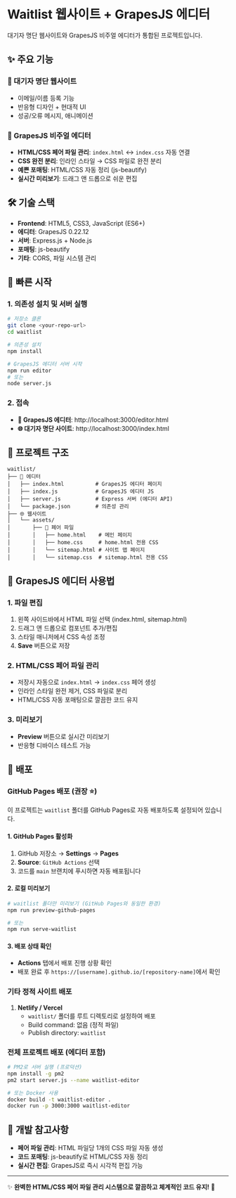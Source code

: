 # Waitlist 웹사이트 + GrapesJS 에디터

대기자 명단 웹사이트와 GrapesJS 비주얼 에디터가 통합된 프로젝트입니다.

## ✨ 주요 기능

### 🎯 대기자 명단 웹사이트
- 이메일/이름 등록 기능
- 반응형 디자인 + 현대적 UI
- 성공/오류 메시지, 애니메이션

### 🎨 GrapesJS 비주얼 에디터
- **HTML/CSS 페어 파일 관리**: `index.html` ↔ `index.css` 자동 연결
- **CSS 완전 분리**: 인라인 스타일 → CSS 파일로 완전 분리
- **예쁜 포매팅**: HTML/CSS 자동 정리 (js-beautify)
- **실시간 미리보기**: 드래그 앤 드롭으로 쉬운 편집

## 🛠 기술 스택

- **Frontend**: HTML5, CSS3, JavaScript (ES6+)
- **에디터**: GrapesJS 0.22.12
- **서버**: Express.js + Node.js
- **포매팅**: js-beautify
- **기타**: CORS, 파일 시스템 관리

## 🚀 빠른 시작

### 1. 의존성 설치 및 서버 실행

```bash
# 저장소 클론
git clone <your-repo-url>
cd waitlist

# 의존성 설치
npm install

# GrapesJS 에디터 서버 시작
npm run editor
# 또는
node server.js
```

### 2. 접속

- **🎨 GrapesJS 에디터**: http://localhost:3000/editor.html
- **🌐 대기자 명단 사이트**: http://localhost:3000/index.html

## 📁 프로젝트 구조

```
waitlist/
├── 📝 에디터
│   ├── index.html          # GrapesJS 에디터 페이지
│   ├── index.js            # GrapesJS 에디터 JS
│   ├── server.js           # Express 서버 (에디터 API)
│   └── package.json        # 의존성 관리
├── 🌐 웹사이트
│   └── assets/
│       ├── 🎨 페어 파일
│       │   ├── home.html    # 메인 페이지
│       │   ├── home.css     # home.html 전용 CSS
│       │   └── sitemap.html # 사이트 맵 페이지
│       │   └── sitemap.css  # sitemap.html 전용 CSS
```

## 🎨 GrapesJS 에디터 사용법

### 1. 파일 편집
1. 왼쪽 사이드바에서 HTML 파일 선택 (index.html, sitemap.html)
2. 드래그 앤 드롭으로 컴포넌트 추가/편집
3. 스타일 매니저에서 CSS 속성 조정
4. **Save** 버튼으로 저장

### 2. HTML/CSS 페어 파일 관리
- 저장시 자동으로 `index.html` → `index.css` 페어 생성
- 인라인 스타일 완전 제거, CSS 파일로 분리
- HTML/CSS 자동 포매팅으로 깔끔한 코드 유지

### 3. 미리보기
- **Preview** 버튼으로 실시간 미리보기
- 반응형 디바이스 테스트 가능

## 🚀 배포

### GitHub Pages 배포 (권장 ⭐)

이 프로젝트는 `waitlist` 폴더를 GitHub Pages로 자동 배포하도록 설정되어 있습니다.

#### 1. GitHub Pages 활성화
1. GitHub 저장소 → **Settings** → **Pages**
2. **Source**: `GitHub Actions` 선택
3. 코드를 `main` 브랜치에 푸시하면 자동 배포됩니다

#### 2. 로컬 미리보기
```bash
# waitlist 폴더만 미리보기 (GitHub Pages와 동일한 환경)
npm run preview-github-pages

# 또는
npm run serve-waitlist
```

#### 3. 배포 상태 확인
- **Actions** 탭에서 배포 진행 상황 확인
- 배포 완료 후 `https://[username].github.io/[repository-name]`에서 확인

### 기타 정적 사이트 배포
1. **Netlify / Vercel**
   - `waitlist/` 폴더를 루트 디렉토리로 설정하여 배포
   - Build command: 없음 (정적 파일)
   - Publish directory: `waitlist`

### 전체 프로젝트 배포 (에디터 포함)
```bash
# PM2로 서버 실행 (프로덕션)
npm install -g pm2
pm2 start server.js --name waitlist-editor

# 또는 Docker 사용
docker build -t waitlist-editor .
docker run -p 3000:3000 waitlist-editor
```

## 🔧 개발 참고사항

- **페어 파일 관리**: HTML 파일당 1개의 CSS 파일 자동 생성
- **코드 포매팅**: js-beautify로 HTML/CSS 자동 정리
- **실시간 편집**: GrapesJS로 즉시 시각적 편집 가능

---

✨ **완벽한 HTML/CSS 페어 파일 관리 시스템으로 깔끔하고 체계적인 코드 유지!** 🎉